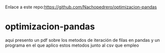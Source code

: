 Enlace a este repo:https://github.com/Nachopedrero/optimizacion-pandas
# optimizacion-pandas
aqui presento un pdf sobre los metodos de iteración de filas en pandas y un programa en el que aplico estos metodos junto al csv que empleo

